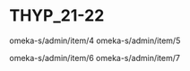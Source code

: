 # THYP_21-22

omeka-s/admin/item/4
omeka-s/admin/item/5

omeka-s/admin/item/6
omeka-s/admin/item/7


<!-- http://omeka.mysite.com/api/items/xxx -->
<!-- http://localhost:8888/omeka-s/admin/item/4#item-metadata -->
